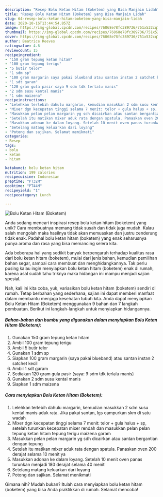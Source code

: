 ```yaml
---
description: "Resep Bolu Ketan Hitam (Boketem) yang Bisa Manjain Lidah"
title: "Resep Bolu Ketan Hitam (Boketem) yang Bisa Manjain Lidah"
slug: 64-resep-bolu-ketan-hitam-boketem-yang-bisa-manjain-lidah
date: 2020-10-16T13:44:54.857Z
image: https://img-global.cpcdn.com/recipes/76068e78fc389736/751x532cq70/bolu-ketan-hitam-boketem-foto-resep-utama.jpg
thumbnail: https://img-global.cpcdn.com/recipes/76068e78fc389736/751x532cq70/bolu-ketan-hitam-boketem-foto-resep-utama.jpg
cover: https://img-global.cpcdn.com/recipes/76068e78fc389736/751x532cq70/bolu-ketan-hitam-boketem-foto-resep-utama.jpg
author: Beatrice Reeves
ratingvalue: 4.6
reviewcount: 15
recipeingredient:
- "150 gram tepung ketan hitam"
- "100 gram tepung terigu"
- "5 butir telor"
- "1 sdm sp"
- "100 gram margarin saya pakai blueband atau santan instan 2 satchet kecil"
- "1 sdt garam"
- "120 gram gula pasir saya 9 sdm tdk terlalu manis"
- "2 sdm susu kental manis"
- "1 sdm maizena"
recipeinstructions:
- "Lelehkan terlebih dahulu margarin, kemudian masukkan 2 sdm susu kental manis aduk rata. Jika pakai santan, lgs campurkan skm di satu wadah"
- "Mixer dgn kecepatan tinggi selama 7 menit: telor + gula halus + sp, setelah turunkan kecepatan mixer rendah dan masukkan pelan pelan tepung ketan hitam tepung terigu maizena garam"
- "Masukkan pelan pelan margarin yg sdh dicairkan atau santan bergantian dengan tepung"
- "Setelah itu matikan mixer aduk rata dengan spatula. Panaskan oven 200 derajat selama 10 menit ya"
- "Masukkan adonan ke dalam loyang. Setelah 10 menit oven panas turunkan menjadi 180 derajat selama 40 menit"
- "Setelang matang keluarkan dari loyang"
- "Potong dan sajikan. Selamat menikmati"
categories:
- Resep
tags:
- bolu
- ketan
- hitam

katakunci: bolu ketan hitam 
nutrition: 199 calories
recipecuisine: Indonesian
preptime: "PT32M"
cooktime: "PT44M"
recipeyield: "1"
recipecategory: Lunch

---
```



![Bolu Ketan Hitam (Boketem)](https://img-global.cpcdn.com/recipes/76068e78fc389736/751x532cq70/bolu-ketan-hitam-boketem-foto-resep-utama.jpg)

Anda sedang mencari inspirasi resep bolu ketan hitam (boketem) yang unik? Cara membuatnya memang tidak susah dan tidak juga mudah. Kalau salah mengolah maka hasilnya tidak akan memuaskan dan justru cenderung tidak enak. Padahal bolu ketan hitam (boketem) yang enak seharusnya punya aroma dan rasa yang bisa memancing selera kita.

Ada beberapa hal yang sedikit banyak berpengaruh terhadap kualitas rasa dari bolu ketan hitam (boketem), mulai dari jenis bahan, kemudian pemilihan bahan segar, sampai cara membuat dan menghidangkannya. Tak perlu pusing kalau ingin menyiapkan bolu ketan hitam (boketem) enak di rumah, karena asal sudah tahu triknya maka hidangan ini mampu menjadi sajian spesial.




Nah, kali ini kita coba, yuk, variasikan bolu ketan hitam (boketem) sendiri di rumah. Tetap berbahan yang sederhana, sajian ini dapat memberi manfaat dalam membantu menjaga kesehatan tubuh kita. Anda dapat menyiapkan Bolu Ketan Hitam (Boketem) menggunakan 9 bahan dan 7 langkah pembuatan. Berikut ini langkah-langkah untuk menyiapkan hidangannya.

<!--inarticleads1-->

##### Bahan-bahan dan bumbu yang digunakan dalam menyiapkan Bolu Ketan Hitam (Boketem):

1. Gunakan 150 gram tepung ketan hitam
1. Ambil 100 gram tepung terigu
1. Ambil 5 butir telor
1. Gunakan 1 sdm sp
1. Siapkan 100 gram margarin (saya pakai blueband) atau santan instan 2 satchet kecil
1. Ambil 1 sdt garam
1. Sediakan 120 gram gula pasir (saya: 9 sdm tdk terlalu manis)
1. Gunakan 2 sdm susu kental manis
1. Siapkan 1 sdm maizena




<!--inarticleads2-->

##### Cara menyiapkan Bolu Ketan Hitam (Boketem):

1. Lelehkan terlebih dahulu margarin, kemudian masukkan 2 sdm susu kental manis aduk rata. Jika pakai santan, lgs campurkan skm di satu wadah
1. Mixer dgn kecepatan tinggi selama 7 menit: telor + gula halus + sp, setelah turunkan kecepatan mixer rendah dan masukkan pelan pelan tepung ketan hitam tepung terigu maizena garam
1. Masukkan pelan pelan margarin yg sdh dicairkan atau santan bergantian dengan tepung
1. Setelah itu matikan mixer aduk rata dengan spatula. Panaskan oven 200 derajat selama 10 menit ya
1. Masukkan adonan ke dalam loyang. Setelah 10 menit oven panas turunkan menjadi 180 derajat selama 40 menit
1. Setelang matang keluarkan dari loyang
1. Potong dan sajikan. Selamat menikmati




Gimana nih? Mudah bukan? Itulah cara menyiapkan bolu ketan hitam (boketem) yang bisa Anda praktikkan di rumah. Selamat mencoba!
